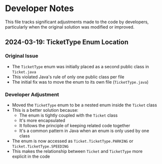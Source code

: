# Developer Notes

This file tracks significant adjustments made to the code by developers, particularly when the original solution was modified or improved.

## 2024-03-19: TicketType Enum Location

### Original Issue
- The `TicketType` enum was initially placed as a second public class in `Ticket.java`
- This violated Java's rule of only one public class per file
- The initial fix was to move the enum to its own file (`TicketType.java`)

### Developer Adjustment
- Moved the `TicketType` enum to be a nested enum inside the `Ticket` class
- This is a better solution because:
  - The enum is tightly coupled with the `Ticket` class
  - It's more encapsulated
  - It follows the principle of keeping related code together
  - It's a common pattern in Java when an enum is only used by one class
- The enum is now accessed as `Ticket.TicketType.PARKING` or `Ticket.TicketType.SPEEDING`
- This makes the relationship between `Ticket` and `TicketType` more explicit in the code 